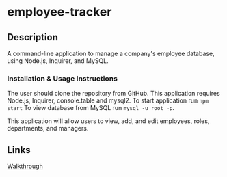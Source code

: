# employee-tracker

## Description

A command-line application to manage a company's employee database, using Node.js, Inquirer, and MySQL.

### Installation & Usage Instructions

The user should clone the repository from GitHub. This application requires Node.js, Inquirer, console.table and mysql2. To start application run `npm start` To view database from MySQL run `mysql -u root -p`.

This application will allow users to view, add, and edit employees, roles, departments, and managers.

## Links

[Walkthrough](LINK)